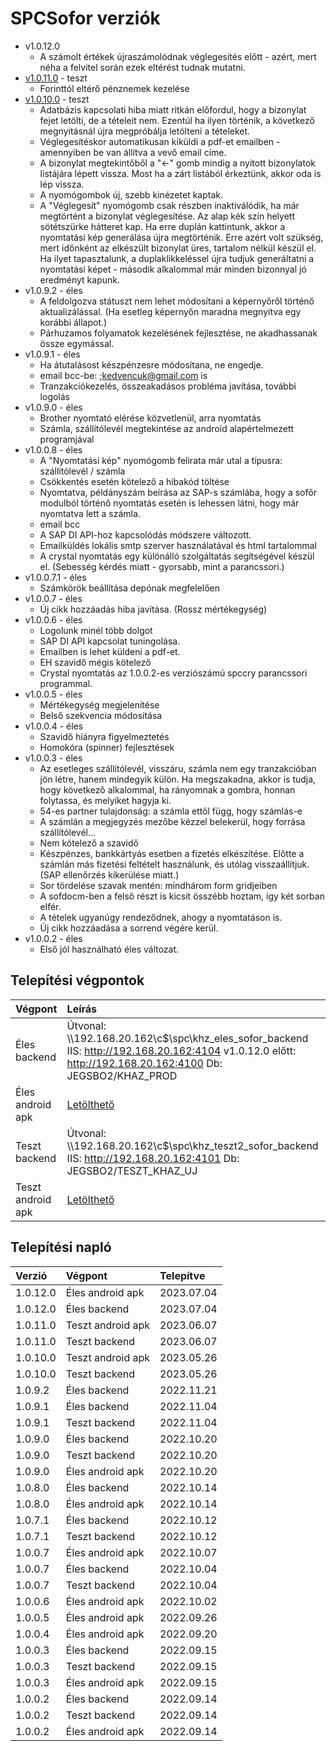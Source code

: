 # SPCSofor verziók

- v1.0.12.0
  - A számolt értékek újraszámolódnak véglegesítés előtt - azért, mert néha a felvitel során ezek eltérést tudnak mutatni.
- [v1.0.11.0](kedvenc-sofor-dok.v1.0.11.0.md) - teszt
  - Forinttól eltérő pénznemek kezelése
- [v1.0.10.0](kedvenc-sofor-dok.v1.0.10.0.md) - teszt
  - Adatbázis kapcsolati hiba miatt ritkán előfordul, hogy a bizonylat fejet letölti, de a tételeit nem. Ezentúl ha ilyen történik, a következő megnyitásnál újra megpróbálja letölteni a tételeket.
  - Véglegesítéskor automatikusan kiküldi a pdf-et emailben - amennyiben be van állítva a vevő email címe.
  - A bizonylat megtekintőből a "<-" gomb mindig a nyitott bizonylatok listájára lépett vissza. Most ha a zárt listából érkeztünk, akkor oda is lép vissza.
  - A  nyomógombok új, szebb kinézetet kaptak.
  - A "Véglegesít" nyomógomb csak részben inaktiválódik, ha már megtörtént a bizonylat véglegesítése. Az alap kék szín helyett sötétszürke hátteret kap. Ha erre duplán kattintunk, akkor a nyomtatási kép generálása újra megtörténik.
    Erre azért volt szükség, mert időnként az elkészült bizonylat üres, tartalom nélkül készül el. Ha ilyet tapasztalunk, a duplaklikkeléssel újra tudjuk generáltatni a nyomtatási képet - második alkalommal már minden bizonnyal jó eredményt kapunk.
- v1.0.9.2 - éles
  - A feldolgozva státuszt nem lehet módosítani a képernyőről történő aktualizálással. (Ha esetleg képernyőn maradna megnyitva egy korábbi állapot.)
  - Párhuzamos folyamatok kezelésének fejlesztése, ne akadhassanak össze egymással.
- v1.0.9.1 - éles
  - Ha átutalásost készpénzesre módosítana, ne engedje.
  - email bcc-be: ;kedvencuk@gmail.com is
  - Tranzakciókezelés, összeakadásos probléma javítása, további logolás
- v1.0.9.0 - éles
  - Brother nyomtató elérése közvetlenül, arra nyomtatás
  - Számla, szállítólevél megtekintése az android alapértelmezett programjával
- v1.0.0.8 - éles
  - A "Nyomtatási kép" nyomógomb felirata már utal a típusra: szállítólevél / számla
  - Csökkentés esetén kötelező a hibakód töltése
  - Nyomtatva, példányszám beírása az SAP-s számlába, hogy a sofőr modulból történő nyomtatás esetén is lehessen látni, hogy már nyomtatva lett a számla.
  - email bcc
  - A SAP DI API-hoz kapcsolódás módszere változott.
  - Emailküldés lokális smtp szerver használatával és html tartalommal
  - A crystal nyomtatás egy különálló szolgáltatás segítségével készül el. (Sebesség kérdés miatt - gyorsabb, mint a parancssori.)
- v1.0.0.7.1 - éles
  - Számkörök beállítása depónak megfelelően
- v1.0.0.7 - éles
  - Új cikk hozzáadás hiba javítása. (Rossz mértékegység)
- v1.0.0.6 - éles
  - Logolunk minél több dolgot
  - SAP DI API kapcsolat tuningolása.
  - Emailben is lehet küldeni a pdf-et.
  - EH szavidő mégis kötelező
  - Crystal nyomtatás az 1.0.0.2-es verziószámú spccry parancssori programmal.
- v1.0.0.5 - éles
  - Mértékegység megjelenítése
  - Belső szekvencia módosítása
- v1.0.0.4 - éles
  - Szavidő hiányra figyelmeztetés
  - Homokóra (spinner) fejlesztések
- v1.0.0.3 - éles
  - Az esetleges szállítólevél, visszáru, számla nem egy tranzakcióban jön létre, hanem mindegyik külön. Ha megszakadna, akkor is tudja, hogy következő alkalommal, ha rányomnak a gombra, honnan folytassa, és melyiket hagyja ki.
  - 54-es partner tulajdonság: a számla ettől függ, hogy számlás-e
  - A számlán a megjegyzés mezőbe kézzel belekerül, hogy forrása szállítólevél...
  - Nem kötelező a szavidő
  - Készpénzes, bankkártyás esetben a fizetés elkészítése. Előtte a számlán más fizetési feltételt használunk, és utólag visszaállítjuk. (SAP ellenőrzés kikerülése miatt.)
  - Sor tördelése szavak mentén: mindhárom form gridjeiben
  - A sofdocm-ben a felső részt is kicsit összébb hoztam, így két sorban elfér.
  - A tételek ugyanúgy rendeződnek, ahogy a nyomtatáson is.
  - Új cikk hozzáadása a sorrend végére kerül.
- v1.0.0.2 - éles
  - Első jól használható éles változat.

## Telepítési végpontok

| Végpont | Leírás |
|:--------|:-------|
| Éles backend | Útvonal: \\\\192.168.20.162\\c$\\spc\\khz_eles_sofor_backend IIS: http://192.168.20.162:4104 v1.0.12.0 előtt: http://192.168.20.162:4100 Db: JEGSBO2/KHAZ_PROD |
| Éles android apk | [Letölthető](../kedvenc.md) |
| Teszt backend | Útvonal: \\\\192.168.20.162\\c$\\spc\\khz_teszt2_sofor_backend IIS: http://192.168.20.162:4101 Db: JEGSBO2/TESZT_KHAZ_UJ |
| Teszt android apk | [Letölthető](../kedvenc.md) |
  
## Telepítési napló

| Verzió | Végpont | Telepítve |
|:-------|:--------|:----------|
| 1.0.12.0 | Éles android apk | 2023.07.04 |
| 1.0.12.0 | Éles backend     | 2023.07.04 |
| 1.0.11.0 | Teszt android apk | 2023.06.07 |
| 1.0.11.0 | Teszt backend     | 2023.06.07 |
| 1.0.10.0 | Teszt android apk | 2023.05.26 |
| 1.0.10.0 | Teszt backend | 2023.05.26 |
| 1.0.9.2  | Éles backend | 2022.11.21 |
| 1.0.9.1  | Éles backend | 2022.11.04 |
| 1.0.9.1  | Teszt backend | 2022.11.04 |
| 1.0.9.0  | Éles backend | 2022.10.20 |
| 1.0.9.0  | Teszt backend | 2022.10.20 |
| 1.0.9.0  | Éles android apk | 2022.10.20 |
| 1.0.8.0  | Éles backend | 2022.10.14 |
| 1.0.8.0  | Éles android apk | 2022.10.14 |
| 1.0.7.1  | Éles backend | 2022.10.12 |
| 1.0.7.1  | Teszt backend | 2022.10.12 |
| 1.0.0.7  | Éles android apk | 2022.10.07 |
| 1.0.0.7  | Éles backend | 2022.10.04 |
| 1.0.0.7  | Teszt backend | 2022.10.04 |
| 1.0.0.6  | Éles android apk | 2022.10.02 |
| 1.0.0.5  | Éles android apk | 2022.09.26 |
| 1.0.0.4  | Éles android apk | 2022.09.20 |
| 1.0.0.3  | Éles backend | 2022.09.15 |
| 1.0.0.3  | Teszt backend | 2022.09.15 |
| 1.0.0.3  | Éles android apk | 2022.09.15 |
| 1.0.0.2  | Éles backend | 2022.09.14 |
| 1.0.0.2  | Teszt backend | 2022.09.14 |
| 1.0.0.2  | Éles android apk | 2022.09.14 |
